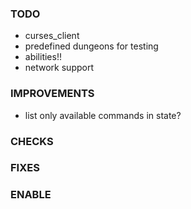 ### TODO
- curses_client
- predefined dungeons for testing
- abilities!!
- network support

### IMPROVEMENTS
- list only available commands in state?

### CHECKS

### FIXES

### ENABLE
